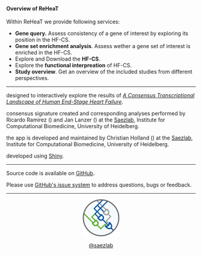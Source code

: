 <link href="https://use.fontawesome.com/releases/v5.6.3/css/all.css" rel="stylesheet">

#### Overview of ReHeaT

Within ReHeaT we provide following services: 
- **Gene query.** Assess consistency of a gene of interest by exploring its position in the HF-CS.
- **Gene set enrichment analysis**. Assess wether a gene set of interest is enriched in the HF-CS.
- Explore and Download the **HF-CS**. 
- Explore the **functional interpreation** of HF-CS.
- **Study overview**. Get an overview of the included studies from different perspectives.

---

<i class="far fa-comment"></i> designed to interactively explore the results of <a href="https://doi.org/10.1101/2020.05.23.20110858" target="_blank">*A Consensus Transcriptional Landscape of Human End-Stage Heart Failure*</a>.

<i class="far fa-list-alt"></i> consensus signature created and corresponding analyses performed by Ricardo Ramirez (<a href="mailto:ricardo.ramirez@bioquant.uni-heidelberg.de" target="_blank"><i class="glyphicon glyphicon-envelope"></i></a>) and Jan Lanzer (<a href="mailto:jan.lanzer@bioquant.uni-heidelberg.de" target="_blank"><i class="glyphicon glyphicon-envelope"></i></a>) at the <a href="http://saezlab.org" target="_blank">Saezlab</a>, Institute for Computational Biomedicine, University of Heidelberg.

<i class="fas fa-user-cog"></i> the app is developed and maintained by Christian Holland (<a href="mailto:christian.holland@bioquant.uni-heidelberg.de" target="_blank"><i class="glyphicon glyphicon-envelope"></i></a>) at the <a href="http://saezlab.org" target="_blank">Saezlab</a>, Institute for Computational Biomedicine, University of Heidelberg.

<i class="fas fa-laptop-code"></i> developed using <a href="https://shiny.rstudio.com" target="_blank">Shiny</a>.

---

<i class="fab fa-github"></i> Source code is available on <a href="https://github.com/saezlab/reheat" target="_blank">GitHub</a>.

<i class="fas fa-question"></i> Please use <a href="https://github.com/saezlab/reheat/issues" target="_blank">GitHub's issue system</a> to address questions, bugs or feedback. 

---

<center>
<a href="http://saezlab.org" target="_blank"><img src="../www/logo_saezlab.png" width="20%", align="center"></a>

<i class="fab fa-twitter"></i> <a href="https://twitter.com/saezlab" target="_blank">@saezlab</a>
</center>
